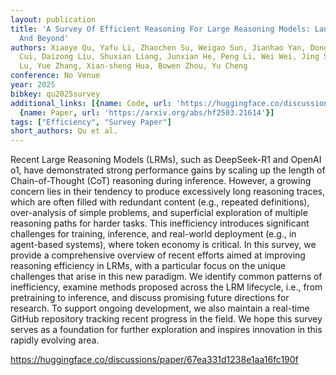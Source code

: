 ```yaml
---
layout: publication
title: 'A Survey Of Efficient Reasoning For Large Reasoning Models: Language, Multimodality,
  And Beyond'
authors: Xiaoye Qu, Yafu Li, Zhaochen Su, Weigao Sun, Jianhao Yan, Dongrui Liu, Ganqu
  Cui, Daizong Liu, Shuxian Liang, Junxian He, Peng Li, Wei Wei, Jing Shao, Chaochao
  Lu, Yue Zhang, Xian-sheng Hua, Bowen Zhou, Yu Cheng
conference: No Venue
year: 2025
bibkey: qu2025survey
additional_links: [{name: Code, url: 'https://huggingface.co/discussions/paper/67ea331d1238e1aa16fc190f'},
  {name: Paper, url: 'https://arxiv.org/abs/hf2503.21614'}]
tags: ["Efficiency", "Survey Paper"]
short_authors: Qu et al.
---
```

Recent Large Reasoning Models (LRMs), such as DeepSeek-R1 and OpenAI o1, have demonstrated strong performance gains by scaling up the length of Chain-of-Thought (CoT) reasoning during inference. However, a growing concern lies in their tendency to produce excessively long reasoning traces, which are often filled with redundant content (e.g., repeated definitions), over-analysis of simple problems, and superficial exploration of multiple reasoning paths for harder tasks. This inefficiency introduces significant challenges for training, inference, and real-world deployment (e.g., in agent-based systems), where token economy is critical. In this survey, we provide a comprehensive overview of recent efforts aimed at improving reasoning efficiency in LRMs, with a particular focus on the unique challenges that arise in this new paradigm. We identify common patterns of inefficiency, examine methods proposed across the LRM lifecycle, i.e., from pretraining to inference, and discuss promising future directions for research. To support ongoing development, we also maintain a real-time GitHub repository tracking recent progress in the field. We hope this survey serves as a foundation for further exploration and inspires innovation in this rapidly evolving area.

https://huggingface.co/discussions/paper/67ea331d1238e1aa16fc190f